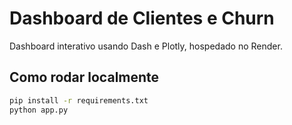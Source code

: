 # Dashboard de Clientes e Churn

Dashboard interativo usando Dash e Plotly, hospedado no Render.

## Como rodar localmente

```bash
pip install -r requirements.txt
python app.py
